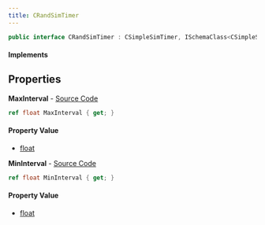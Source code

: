 ```yaml
---
title: CRandSimTimer
---
```


```csharp
public interface CRandSimTimer : CSimpleSimTimer, ISchemaClass<CSimpleSimTimer>, ISchemaClass<CRandSimTimer>, ISchemaField, ISchemaClass, INativeHandle
```

#### Implements

## Properties

**MaxInterval** - [Source Code](https://github.com/swiftly-solution/swiftlys2/blob/main/managed/src/SwiftlyS2.Generated/Schemas/Interfaces/CRandSimTimer.cs#L18)

```csharp
ref float MaxInterval { get; }
```

#### Property Value

- [float](https://learn.microsoft.com/dotnet/api/system.single)

**MinInterval** - [Source Code](https://github.com/swiftly-solution/swiftlys2/blob/main/managed/src/SwiftlyS2.Generated/Schemas/Interfaces/CRandSimTimer.cs#L16)

```csharp
ref float MinInterval { get; }
```

#### Property Value

- [float](https://learn.microsoft.com/dotnet/api/system.single)

